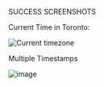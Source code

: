 SUCCESS SCREENSHOTS

Current Time in Toronto:

![Current timezone](https://github.com/user-attachments/assets/0a5e4195-a4bd-43b1-a98c-72fbc2d902f7)

Multiple Timestamps

![image](https://github.com/user-attachments/assets/60cbafd5-b5b8-47e0-bf22-3d4387b88ee9)
